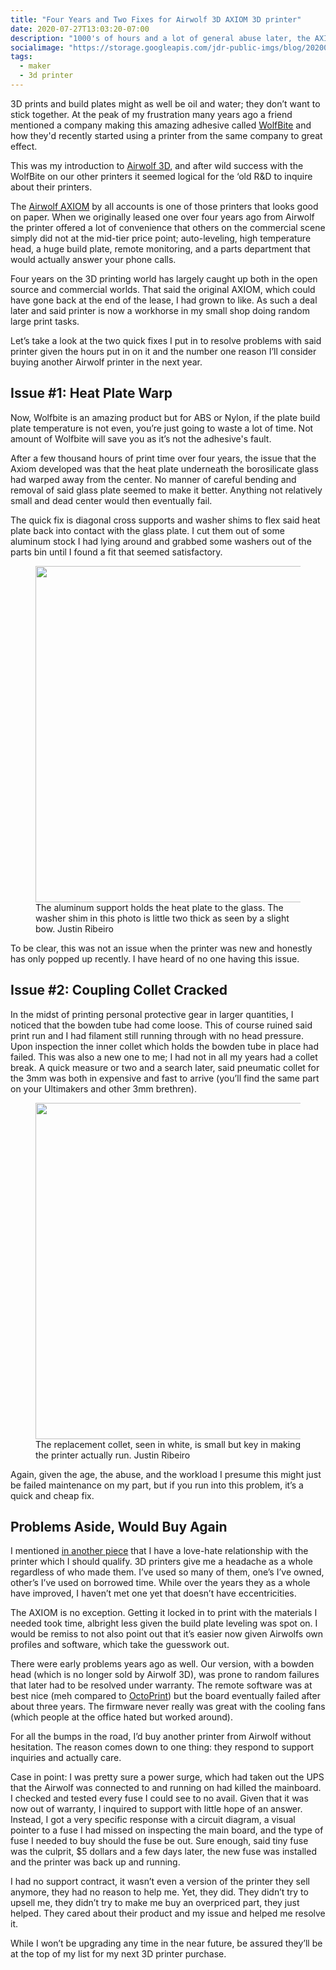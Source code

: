 ```yaml
---
title: "Four Years and Two Fixes for Airwolf 3D AXIOM 3D printer"
date: 2020-07-27T13:03:20-07:00
description: "1000's of hours and a lot of general abuse later, the AXIOM 3D printer gets a couple minor maintenance repairs to keep it running smooth."
socialimage: "https://storage.googleapis.com/jdr-public-imgs/blog/20200727-underside-runner-800.jpg"
tags:
  - maker
  - 3d printer
---
```


3D prints and build plates might as well be oil and water; they don’t want to stick together. At the peak of my frustration many years ago a friend mentioned a company making this amazing adhesive called [WolfBite](https://airwolf3d.com/product-category/3d-printer-adhesive/) and how they'd recently started using a printer from the same company to great effect.

This was my introduction to [Airwolf 3D](https://airwolf3d.com/airwolf-3d-a-history-of-firsts/), and after wild success with the WolfBite on our other printers it seemed logical for the ‘old R&D to inquire about their printers.

The [Airwolf AXIOM](https://airwolf3d.com/shop/aw3d-axiom-dd/) by all accounts is one of those printers that looks good on paper. When we originally leased one over four years ago from Airwolf the printer offered a lot of convenience that others on the commercial scene simply did not at the mid-tier price point; auto-leveling, high temperature head, a huge build plate, remote monitoring, and a parts department that would actually answer your phone calls.

Four years on the 3D printing world has largely caught up both in the open source and commercial worlds. That said the original AXIOM, which could have gone back at the end of the lease, I had grown to like. As such a deal later and said printer is now a workhorse in my small shop doing random large print tasks.

Let’s take a look at the two quick fixes I put in to resolve problems with said printer given the hours put in on it and the number one reason I’ll consider buying another Airwolf printer in the next year.

## Issue #1: Heat Plate Warp

Now, Wolfbite is an amazing product but for ABS or Nylon, if the plate build plate temperature is not even, you’re just going to waste a lot of time. Not amount of Wolfbite will save you as it’s not the adhesive's fault.

After a few thousand hours of print time over four years, the issue that the Axiom developed was that the heat plate underneath the borosilicate glass had warped away from the center. No manner of careful bending and removal of said glass plate seemed to make it better. Anything not relatively small and dead center would then eventually fail.

The quick fix is diagonal cross supports and washer shims to flex said heat plate back into contact with the glass plate. I cut them out of some aluminum stock I had lying around and grabbed some washers out of the parts bin until I found a fit that seemed satisfactory.

<figure aria-label="media" role="group" itemscope="" itemprop="associatedMedia" itemtype="http://schema.org/ImageObject">
  <picture>
    <source srcset="https://storage.googleapis.com/jdr-public-imgs/blog/20200727-underside-runner-640.webp 640w,
                    https://storage.googleapis.com/jdr-public-imgs/blog/20200727-underside-runner-800.webp 800w,
                    https://storage.googleapis.com/jdr-public-imgs/blog/20200727-underside-runner-1024.webp 1024w,
                    https://storage.googleapis.com/jdr-public-imgs/blog/20200727-underside-runner-1280.webp 1280w,
                    https://storage.googleapis.com/jdr-public-imgs/blog/20200727-underside-runner-1600.webp 1600w"
            sizes="(min-width: 800px) 800px, 100vw" type="image/webp">
    <source srcset="https://storage.googleapis.com/jdr-public-imgs/blog/20200727-underside-runner-640.jpg 640w,
                    https://storage.googleapis.com/jdr-public-imgs/blog/20200727-underside-runner-800.jpg 800w,
                    https://storage.googleapis.com/jdr-public-imgs/blog/20200727-underside-runner-1024.jpg 1024w,
                    https://storage.googleapis.com/jdr-public-imgs/blog/20200727-underside-runner-1280.jpg 1280w,
                    https://storage.googleapis.com/jdr-public-imgs/blog/20200727-underside-runner-1600.jpg 1600w"
            sizes="(min-width: 800px) 800px, 100vw" type="image/jpg">
    <img decoding="async" loading="lazy" width="800" height="538" src="https://storage.googleapis.com/jdr-public-imgs/blog/20200727-underside-runner-800.jpg" alt="">
  </picture>
  <figcaption itemprop="caption description">
    <span aria-hidden="true">The aluminum support holds the heat plate to the glass. The washer shim in this photo is little two thick as seen by a slight bow.</span>
    <span class="author" itemprop="copyrightHolder">Justin Ribeiro</span>
  </figcaption>
</figure>


To be clear, this was not an issue when the printer was new and honestly has only popped up recently. I have heard of no one having this issue.

## Issue #2: Coupling Collet Cracked

In the midst of printing personal protective gear in larger quantities, I noticed that the bowden tube had come loose. This of course ruined said print run and I had filament still running through with no head pressure. Upon inspection the inner collet which holds the bowden tube in place had failed. This was also a new one to me; I had not in all my years had a collet break. A quick measure or two and a search later, said pneumatic collet for the 3mm was both in expensive and fast to arrive (you’ll find the same part on your Ultimakers and other 3mm brethren).

<figure aria-label="media" role="group" itemscope="" itemprop="associatedMedia" itemtype="http://schema.org/ImageObject">
  <picture>
    <source srcset="https://storage.googleapis.com/jdr-public-imgs/blog/20200727-replaced-collet-640.webp 640w,
                    https://storage.googleapis.com/jdr-public-imgs/blog/20200727-replaced-collet-800.webp 800w,
                    https://storage.googleapis.com/jdr-public-imgs/blog/20200727-replaced-collet-1024.webp 1024w,
                    https://storage.googleapis.com/jdr-public-imgs/blog/20200727-replaced-collet-1280.webp 1280w,
                    https://storage.googleapis.com/jdr-public-imgs/blog/20200727-replaced-collet-1600.webp 1600w"
            sizes="(min-width: 800px) 800px, 100vw" type="image/webp">
    <source srcset="https://storage.googleapis.com/jdr-public-imgs/blog/20200727-replaced-collet-640.jpg 640w,
                    https://storage.googleapis.com/jdr-public-imgs/blog/20200727-replaced-collet-800.jpg 800w,
                    https://storage.googleapis.com/jdr-public-imgs/blog/20200727-replaced-collet-1024.jpg 1024w,
                    https://storage.googleapis.com/jdr-public-imgs/blog/20200727-replaced-collet-1280.jpg 1280w,
                    https://storage.googleapis.com/jdr-public-imgs/blog/20200727-replaced-collet-1600.jpg 1600w"
            sizes="(min-width: 800px) 800px, 100vw" type="image/jpg">
    <img decoding="async" loading="lazy" width="800" height="538" src="https://storage.googleapis.com/jdr-public-imgs/blog/20200727-replaced-collet-800.jpg" alt="">
  </picture>
  <figcaption itemprop="caption description">
    <span aria-hidden="true">The replacement collet, seen in white, is small but key in making the printer actually run.</span>
    <span class="author" itemprop="copyrightHolder">Justin Ribeiro</span>
  </figcaption>
</figure>


Again, given the age, the abuse, and the workload I presume this might just be failed maintenance on my part, but if you run into this problem, it’s a quick and cheap fix.

## Problems Aside, Would Buy Again

I mentioned [in another piece](/chronicle/2020/07/15/designing-and-3d-printing-a-classic-we-model-500-inspired-phone-stand/) that I have a love-hate relationship with the printer which I should qualify. 3D printers give me a headache as a whole regardless of who made them. I’ve used so many of them, one’s I’ve owned, other’s I’ve used on borrowed time. While over the years they as a whole have improved, I haven’t met one yet that doesn’t have eccentricities.

The AXIOM is no exception. Getting it locked in to print with the materials I needed took time, albright less given the build plate leveling was spot on. I would be remiss to not also point out that it’s easier now given Airwolfs own profiles and software, which take the guesswork out.

There were early problems years ago as well. Our version, with a bowden head (which is no longer sold by Airwolf 3D), was prone to random failures that later had to be resolved under warranty. The remote software was at best nice (meh compared to [OctoPrint](https://octoprint.org/)) but the board eventually failed after about three years. The firmware never really was great with the cooling fans (which people at the office hated but worked around).

For all the bumps in the road,  I’d buy another printer from Airwolf without hesitation. The reason comes down to one thing: they respond to support inquiries and actually care.

Case in point: I was pretty sure a power surge, which had taken out the UPS that the Airwolf was connected to and running on had killed the mainboard. I checked and tested every fuse I could see to no avail. Given that it was now out of warranty, I inquired to support with little hope of an answer. Instead, I got a very specific response with a circuit diagram, a visual pointer to a fuse I had missed on inspecting the main board, and the type of fuse I needed to buy should the fuse be out. Sure enough, said tiny fuse was the culprit, $5 dollars and a few days later, the new fuse was installed and the printer was back up and running.

I had no support contract, it wasn’t even a version of the printer they sell anymore, they had no reason to help me. Yet, they did. They didn’t try to upsell me, they didn’t try to make me buy an overpriced part, they just helped. They cared about their product and my issue and helped me resolve it.

While I won’t be upgrading any time in the near future, be assured they’ll be at the top of my list for my next 3D printer purchase.
